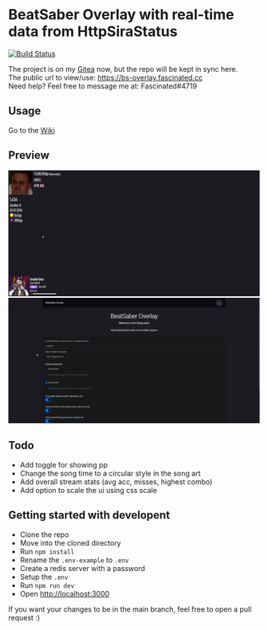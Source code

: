 # BeatSaber Overlay with real-time data from HttpSiraStatus

[![Build Status](https://drone.fascinated.cc/api/badges/Fascinated/beatsaber-overlay/status.svg)](https://drone.fascinated.cc/Fascinated/beatsaber-overlay)

The project is on my [Gitea](https://git.fascinated.cc/Fascinated/beatsaber-overlay) now, but the repo will be kept in sync here. <br />
The public url to view/use: <https://bs-overlay.fascinated.cc> <br />
Need help? Feel free to message me at: Fascinated#4719

## Usage

Go to the [Wiki](https://git.fascinated.cc/Fascinated/beatsaber-overlay/wiki/Usage)

## Preview

![Overlay](./assets/overlay.png)
![Builder Menu](./assets/builder.png)

## Todo

- Add toggle for showing pp
- Change the song time to a circular style in the song art
- Add overall stream stats (avg acc, misses, highest combo)
- Add option to scale the ui using css scale

## Getting started with developent

- Clone the repo
- Move into the cloned directory
- Run `npm install`
- Rename the `.env-example` to `.env`
- Create a redis server with a password
- Setup the `.env`
- Run `npm run dev`
- Open <http://localhost:3000>

If you want your changes to be in the main branch, feel free to open a pull request :)